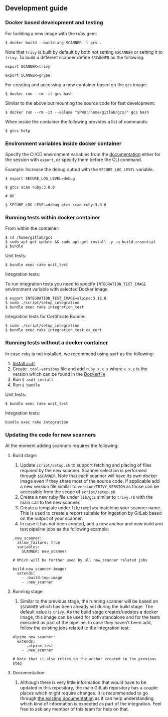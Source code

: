 ## Development guide

### Docker based development and testing

For building a new image with the ruby gem:

```
$ docker build --build-arg SCANNER -t gcs .
```

Note that `trivy` is built by default by both not setting `$SCANNER` or setting it to `trivy`. To build a different scanner define `$SCANNER` as the following:

```
export SCANNER=trivy

export SCANNER=grype
```

For creating and accessing a new container based on the `gcs` image:

```
$ docker run --rm -it gcs bash
```

Similar to the above but mounting the source code for fast development:

```
$ docker run --rm -it --volume "$PWD:/home/gitlab/gcs/" gcs bash
```

When inside the container the following provides a list of commands:

```
$ gtcs help
```

### Environment variables inside docker container

Specify the CI/CD environment variables from the [documentation](https://docs.gitlab.com/ee/user/application_security/container_scanning/#available-cicd-variables) either for the session with `export`, or specify them before the CLI command.

Example: Increase the debug output with the `SECURE_LOG_LEVEL` variable.

```
$ export SECURE_LOG_LEVEL=debug

$ gtcs scan ruby:3.0.0

# OR

$ SECURE_LOG_LEVEL=debug gtcs scan ruby:3.0.0
```

### Running tests within docker container

From within the container:
```
$ cd /home/gitlab/gcs
$ sudo apt-get update && sudo apt-get install -y -q build-essential
$ bundle
```

Unit tests:

```
$ bundle exec rake unit_test
```

Integration tests:

To run integration tests you need to specify `INTEGRATION_TEST_IMAGE` environment variable with selected Docker image.

```
$ export INTEGRATION_TEST_IMAGE=alpine:3.12.0
$ sudo ./script/setup_integration
$ bundle exec rake integration_test
```

Integration tests for Certificate Bundle:

```
$ sudo ./script/setup_integration
$ bundle exec rake integration_test_ca_cert
```


### Running tests without a docker container

In case `ruby` is not installed, we recommend using `asdf` as the following:
   1. [Install `asdf`](https://asdf-vm.com/#/core-manage-asdf?id=install)
   1. Create `.tool-versions` file and add `ruby x.x.x` where `x.x.x` is the version which can be found in the [Dockerfile](../Dockerfile)
   1. Run `$ asdf install`
   1. Run `$ bundle`

Unit tests:

```
$ bundle exec rake unit_test
```

Integration tests:

```
bundle exec rake integration
```

### Updating the code for new scanners

At the moment adding scanners requires the following:

1. Build stage:
   1. Update `script/setup.sh` to support fetching and placing of files required by the new scanner. Scanner selection is performed through `$SCANNER`. Note that each scanner will have its own docker image even if they share most of the source code. If applicable add a new version file similar to `version/TRIVY_VERSION` as those can be accessible from the scope of `script/setup.sh`.
   1. Create a new ruby file under `lib/gcs` similar to `trivy.rb` with the main call to the new scanner.
   1. Create a template under `lib/template` matching your scanner name. This is used to create a report suitable for ingestion by GitLab based on the output of your scanner.
   1. In case it has not been created, add a new anchor and new build and test pipeline jobs as the following example:
   ```
   .new_scanner:
     allow_failure: true
     variables:
       SCANNER: new_scanner

   # Which will be further used by all new_scanner related jobs

   build-new_scanner-image:
     extends:
       - .build-tmp-image
       - .new_scanner
   ```
1. Running stage:
   1. Similar to the previous stage, the running scanner will be based on `$SCANNER` which has been already set during the build stage. The default value is `trivy`. As the build stage creates/updates a docker image, this image can be used for both standalone and for the tests executed as part of the pipeline. In case they haven't been add, follow the existing jobs related to the integration test:

   ```
   alpine new scanner:
     extends:
       - .alpine_test
       - .new_scanner

   # Note that it also relies on the anchor created in the previous step
   ```
1. Documentation:
   1. Although there is very little information that would have to be updated in this repository, the main GitLab repository has a couple places which might require changes. It is recommended to go through [the existing documentation](https://docs.gitlab.com/ee/user/application_security/container_scanning/#container-scanning) as it can help understanding which kind of information is expected as part of the integration. Feel free to ask any member of this team for help on that.
